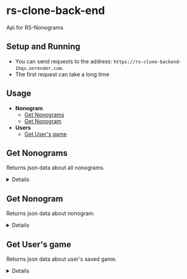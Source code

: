 # rs-clone-back-end
Api for RS-Nonograms

## Setup and Running

- You can send requests to the address: `https://rs-clone-backend-1hqs.onrender.com`.
- The first request can take a long time

## Usage

- **Nonogram**
    - [Get Nonograms](#get-nonograms)
    - [Get Nonogram](#get-nonogram)
- **Users**
    - [Get User's game](#get-users-game)

**Get Nonograms**
----
Returns json data about all nonograms.

<details>

* **URL**

    /nonograms

* **Method:**

    `GET`

* **Headers:**

    None

*  **URL Params**

    None

* **Query Params**

    None

* **Data Params**

    None

* **Success Response:**

  * **Code:** 200 OK <br />
    **Content:** 
    ```json
      [
        {
          "id": "123456789abc",
          "nonogram": {
            "height": 11,
            "width": 9,
            "title": {
                "en": "Martini",
                "ru": "Мартини",
                "de": "Martini"
            },
            "colorMapping": {
                "1": "#000000",
                "2": "#c91414"
            },
            "goal": [
                [1,1,1,1,1,1,1,1,1],
                [1,0,0,0,0,0,0,0,1],
                [0,1,2,2,2,2,2,1,0],
                [0,0,1,2,2,2,1,0,0],
                [0,0,0,1,2,1,0,0,0],
                [0,0,0,0,1,0,0,0,0],
                [0,0,0,0,1,0,0,0,0],
                [0,0,0,0,1,0,0,0,0],
                [0,0,0,0,1,0,0,0,0],
                [0,0,0,0,1,0,0,0,0],
                [0,0,1,1,1,1,1,0,0]
            ],
            "rows": [
                [ {   "hint": 9, "color": 1  } ],
                [
                    {   "hint": 1, "color": 1  },
                    {   "hint": 1, "color": 1  },
                ],
                [
                    {   "hint": 1, "color": 1  },
                    {   "hint": 5, "color": 2  },
                    {   "hint": 1, "color": 1  },
                ],
                [
                    {   "hint": 1, "color": 1  },
                    {   "hint": 3, "color": 2  },
                    {   "hint": 1, "color": 1  },
                ],
                [
                    {   "hint": 1, "color": 1  },
                    {   "hint": 1, "color": 2  },
                    {   "hint": 1, "color": 1  },
                ],
                [ {   "hint": 1, "color": 1  } ],
                [ {   "hint": 1, "color": 1  } ],
                [ {   "hint": 1, "color": 1  } ],
                [ {   "hint": 1, "color": 1  } ],
                [ {   "hint": 1, "color": 1  } ],
                [ {   "hint": 5, "color": 1  } ],
            ],
            "columns": [
                [ {   "hint": 2, "color": 1  } ],
                [
                    {   "hint": 1, "color": 1  },
                    {   "hint": 1, "color": 1  },
                ],
                [
                    {   "hint": 1, "color": 1  },
                    {   "hint": 1, "color": 2  },
                    {   "hint": 1, "color": 1  },
                    {   "hint": 1, "color": 1  },
                ],
                [
                    {   "hint": 1, "color": 1  },
                    {   "hint": 2, "color": 2  },
                    {   "hint": 1, "color": 1  },
                    {   "hint": 1, "color": 1  },
                ],
                [
                    {   "hint": 1, "color": 1  },
                    {   "hint": 1, "color": 2  },
                    {   "hint": 6, "color": 1  },
                ],
                [
                    {   "hint": 1, "color": 1  },
                    {   "hint": 2, "color": 2  },
                    {   "hint": 1, "color": 1  },
                    {   "hint": 1, "color": 1  },
                ],
                [
                    {   "hint": 1, "color": 1  },
                    {   "hint": 1, "color": 2  },
                    {   "hint": 1, "color": 1  },
                    {   "hint": 1, "color": 1  },
                ],
                [
                    {   "hint": 1, "color": 1  },
                    {   "hint": 1, "color": 1  },
                ],
                [ {   "hint": 2, "color": 1  } ],
            ],
            "difficulty" : 1
          }
        }
      ]
    ```
 
* **Error Response:**

    * **Code:** 404 NOT FOUND <br />
    **Content:** 
    ```{}```

* **Notes:**

    None

</details>

**Get Nonogram**
----
Returns json data about nonogram.

<details>

* **URL**

    /nonograms/:id
    
    /nonograms/random
    
    Using random will return a random game

* **Method:**

    `GET`

* **Headers:**

    None

*  **URL Params**

    **Required:**
 
    `id=[string]`

* **Query Params**

    None

* **Data Params**

    None

* **Success Response:**

  * **Code:** 200 OK <br />
    **Content:** 
    ```json
      {
          "id": "123456789abc",
          "nonogram": {
            "height": 11,
            "width": 9,
            "title": {
                "en": "Martini",
                "ru": "Мартини",
                "de": "Martini"
            },
            "colorMapping": {
                "1": "#000000",
                "2": "#c91414"
            },
            "goal": [
                [1,1,1,1,1,1,1,1,1],
                [1,0,0,0,0,0,0,0,1],
                [0,1,2,2,2,2,2,1,0],
                [0,0,1,2,2,2,1,0,0],
                [0,0,0,1,2,1,0,0,0],
                [0,0,0,0,1,0,0,0,0],
                [0,0,0,0,1,0,0,0,0],
                [0,0,0,0,1,0,0,0,0],
                [0,0,0,0,1,0,0,0,0],
                [0,0,0,0,1,0,0,0,0],
                [0,0,1,1,1,1,1,0,0]
            ],
            "rows": [
                [ {   "hint": 9, "color": 1  } ],
                [
                    {   "hint": 1, "color": 1  },
                    {   "hint": 1, "color": 1  },
                ],
                [
                    {   "hint": 1, "color": 1  },
                    {   "hint": 5, "color": 2  },
                    {   "hint": 1, "color": 1  },
                ],
                [
                    {   "hint": 1, "color": 1  },
                    {   "hint": 3, "color": 2  },
                    {   "hint": 1, "color": 1  },
                ],
                [
                    {   "hint": 1, "color": 1  },
                    {   "hint": 1, "color": 2  },
                    {   "hint": 1, "color": 1  },
                ],
                [ {   "hint": 1, "color": 1  } ],
                [ {   "hint": 1, "color": 1  } ],
                [ {   "hint": 1, "color": 1  } ],
                [ {   "hint": 1, "color": 1  } ],
                [ {   "hint": 1, "color": 1  } ],
                [ {   "hint": 5, "color": 1  } ],
            ],
            "columns": [
                [ {   "hint": 2, "color": 1  } ],
                [
                    {   "hint": 1, "color": 1  },
                    {   "hint": 1, "color": 1  },
                ],
                [
                    {   "hint": 1, "color": 1  },
                    {   "hint": 1, "color": 2  },
                    {   "hint": 1, "color": 1  },
                    {   "hint": 1, "color": 1  },
                ],
                [
                    {   "hint": 1, "color": 1  },
                    {   "hint": 2, "color": 2  },
                    {   "hint": 1, "color": 1  },
                    {   "hint": 1, "color": 1  },
                ],
                [
                    {   "hint": 1, "color": 1  },
                    {   "hint": 1, "color": 2  },
                    {   "hint": 6, "color": 1  },
                ],
                [
                    {   "hint": 1, "color": 1  },
                    {   "hint": 2, "color": 2  },
                    {   "hint": 1, "color": 1  },
                    {   "hint": 1, "color": 1  },
                ],
                [
                    {   "hint": 1, "color": 1  },
                    {   "hint": 1, "color": 2  },
                    {   "hint": 1, "color": 1  },
                    {   "hint": 1, "color": 1  },
                ],
                [
                    {   "hint": 1, "color": 1  },
                    {   "hint": 1, "color": 1  },
                ],
                [ {   "hint": 2, "color": 1  } ],
            ],
            "difficulty" : 1
          }
        }
    ```
 
* **Error Response:**

    * **Code:** 404 NOT FOUND <br />
    **Content:** 
    ```{}```

* **Notes:**

    None

</details>

**Get User's game**
----
Returns json data about user's saved game.

<details>

* **URL**

    /users-games

* **Method:**

    `GET`

* **Headers:**

    `'token': 'string'`

*  **URL Params**
 
    None

* **Query Params**

    None

* **Data Params**

    ```
        {
            id: string
        }
    ```

* **Success Response:**

  * **Code:** 200 OK <br />
    **Content:** 
    ```json
      {
        "data": {
          "currentGame": {
            "id": "nsNWHaYMXSERIHX1juXN",
            "state": "started",
            "currentUserSolution": [
                [null,null,null,null,null,null,null,null,null],
                [null,null,null,null,null,null,null,null,null],
                [0,1,2,2,2,2,2,1,0],
                [null,null,null,null,null,null,null,null,null],
                [null,null,null,null,null,null,null,null,null],
                [null,null,null,null,null,null,null,null,null],
                [null,null,null,null,null,null,null,null,null],
                [null,null,null,null,null,null,null,null,null],
                [null,null,null,null,null,null,null,null,null],
                [null,null,null,null,null,null,null,null,null],
                [null,null,null,null,null,null,null,null,null]
            ],
            "currentTime": 200,
            "currentUserRows": [
                [ {   "isCrossedOut": false  } ],
                [
                    {   "isCrossedOut": false  },
                    {   "isCrossedOut": false  },
                ],
                [
                    {   "isCrossedOut": true  },
                    {   "isCrossedOut": true  },
                    {   "isCrossedOut": true  },
                ],
                [
                    {   "isCrossedOut": false  },
                    {   "isCrossedOut": false  },
                    {   "isCrossedOut": false  },
                ],
                [
                    {   "isCrossedOut": false  },
                    {   "isCrossedOut": false  },
                    {   "isCrossedOut": false  },
                ],
                [ {   "isCrossedOut": false  } ],
                [ {   "isCrossedOut": false  } ],
                [ {   "isCrossedOut": false  } ],
                [ {   "isCrossedOut": false  } ],
                [ {   "isCrossedOut": false  } ],
                [ {   "isCrossedOut": false  } ],
            ],
            "currentUserColumns": [
                [ {   "isCrossedOut": false  } ],
                [
                    {   "isCrossedOut": false  },
                    {   "isCrossedOut": false  },
                ],
                [
                    {   "isCrossedOut": false  },
                    {   "isCrossedOut": false  },
                    {   "isCrossedOut": false  },
                    {   "isCrossedOut": false  },
                ],
                [
                    {   "isCrossedOut": false  },
                    {   "isCrossedOut": false  },
                    {   "isCrossedOut": false  },
                    {   "isCrossedOut": false  },
                ],
                [
                    {   "isCrossedOut": false  },
                    {   "isCrossedOut": false  },
                    {   "isCrossedOut": false  },
                ],
                [
                    {   "isCrossedOut": false  },
                    {   "isCrossedOut": false  },
                    {   "isCrossedOut": false  },
                    {   "isCrossedOut": false  },
                ],
                [
                    {   "isCrossedOut": false  },
                    {   "isCrossedOut": false  },
                    {   "isCrossedOut": false  },
                    {   "isCrossedOut": false  },
                ],
                [
                    {   "isCrossedOut": false  },
                    {   "isCrossedOut": false  },
                ],
                [ {   "isCrossedOut": false  } ],
            ]
          }
        }
      }
    ```
        
    **Headers:**

      None

 
* **Error Response:**

    * **Code:** 404 NOT FOUND <br />
    **Content:** 
    ```{}```

* **Notes:**

    ```'state': 'started' | 'finished' | 'initial'```

    ```currentTime``` - time in ms

</details>

